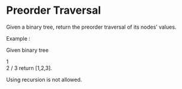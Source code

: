 # Preorder Traversal


Given a binary tree, return the preorder traversal of its nodes’ values.

Example :

Given binary tree

   1
    \
     2
    /
   3
return [1,2,3].

Using recursion is not allowed.